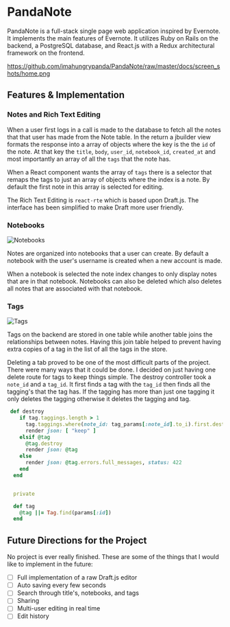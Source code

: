 # PandaNote

PandaNote is a full-stack single page web application inspired by Evernote. It implements the main features of Evernote. It utilizes Ruby on Rails on the backend, a PostgreSQL database, and React.js with a Redux architectural framework on the frontend.

https://github.com/imahungrypanda/PandaNote/raw/master/docs/screen_shots/home.png

## Features & Implementation

### Notes and Rich Text Editing

When a user first logs in a call is made to the database to fetch all the notes that that user has made from the Note table. In the return a jbuilder view formats the response into a array of objects where the key is the the `id` of the note. At that key the `title`, `body`, `user_id`, `notebook_id`, `created_at` and most importantly an array of all the `tags` that the note has.

When a React component wants the array of `tags` there is a selector that remaps the tags to just an array of objects where the index is a note. By default the first note in this array is selected for editing.

The Rich Text Editing is `react-rte` which is based upon Draft.js. The interface has been simplified to make Draft more user friendly.

### Notebooks

![Notebooks][notebooks]

Notes are organized into notebooks that a user can create. By default a notebook with the user's username is created when a new account is made.

When a notebook is selected the note index changes to only display notes that are in that notebook. Notebooks can also be deleted which also deletes all notes that are associated with that notebook.

### Tags

![Tags][tags]

Tags on the backend are stored in one table while another table joins the relationships between notes. Having this join table helped to prevent having extra copies of a tag in the list of all the tags in the store.

Deleting a tab proved to be one of the most difficult parts of the project. There were many ways that it could be done. I decided on just having one delete route for tags to keep things simple. The destroy controller took a `note_id` and a `tag_id`. It first finds a tag with the `tag_id` then finds all the tagging's that the tag has. If the tagging has more than just one tagging it only deletes the tagging otherwise it deletes the tagging and tag.

```Ruby
 def destroy
    if tag.taggings.length > 1
      tag.taggings.where(note_id: tag_params[:note_id].to_i).first.destroy
      render json: [ "keep" ]
    elsif @tag
      @tag.destroy
      render json: @tag
    else
      render json: @tag.errors.full_messages, status: 422
    end
  end


  private

  def tag
    @tag ||= Tag.find(params[:id])
  end
```

## Future Directions for the Project

No project is ever really finished. These are some of the things that I would like to implement in the future:

- [ ] Full implementation of a raw Draft.js editor
- [ ] Auto saving every few seconds
- [ ] Search through title's, notebooks, and tags
- [ ] Sharing
- [ ] Multi-user editing in real time
- [ ] Edit history

[heroku]:    http://pandanote.herokuapp.com/
[logo]:      /docs/logos/panda_icon_1.png
[splash]:    /docs/screen_shots/splash.png
[home]:      /docs/screen_shots/home.png
[tags]:      /docs/screen_shots/tags.png
[notebooks]: /docs/screen_shots/notebooks.png
